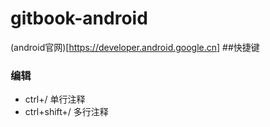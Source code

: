 # gitbook-android

(android官网)[https://developer.android.google.cn]
##快捷键

### 编辑
* ctrl+/         单行注释 <!-- 注释内容 -->
* ctrl+shift+/   多行注释 <!-- 注释内容 -->